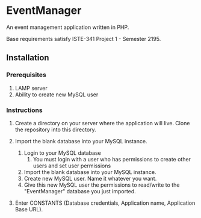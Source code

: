 # EventManager
An event management application written in PHP.

Base requirements satisfy ISTE-341 Project 1 - Semester 2195.

## Installation

### Prerequisites

1. LAMP server
2. Ability to create new MySQL user

### Instructions

1. Create a directory on your server where the application will live.  Clone the repository into this directory.

2. Import the blank database into your MySQL instance.
   1. Login to your MySQL database
      1. You must login with a user who has permissions to create other users and set user permissions
   2. Import the blank database into your MySQL instance.  
   3. Create new MySQL user.  Name it whatever you want.
   4. Give this new MySQL user the permissions to read/write to the "EventManager" database you just imported.

3. Enter CONSTANTS (Database credentials, Application name, Application Base URL).
